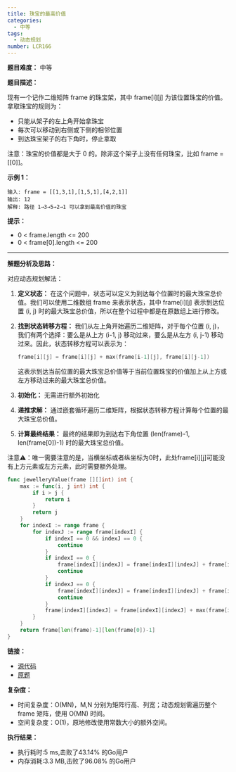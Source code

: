 ```yaml
---
title: 珠宝的最高价值
categories:
  - 中等
tags:
  - 动态规划
number: LCR166
---
```


**题目难度：** 中等

**题目描述：**

现有一个记作二维矩阵 frame 的珠宝架，其中 frame[i][j] 为该位置珠宝的价值。拿取珠宝的规则为：

- 只能从架子的左上角开始拿珠宝
- 每次可以移动到右侧或下侧的相邻位置
- 到达珠宝架子的右下角时，停止拿取

注意：珠宝的价值都是大于 0 的。除非这个架子上没有任何珠宝，比如 frame = [[0]]。

**示例 1：**
```
输入: frame = [[1,3,1],[1,5,1],[4,2,1]]
输出: 12
解释: 路径 1→3→5→2→1 可以拿到最高价值的珠宝
```


**提示：**
- 0 < frame.length <= 200
- 0 < frame[0].length <= 200

---
**解题分析及思路：**

对应动态规划解法：

1. **定义状态：** 在这个问题中，状态可以定义为到达每个位置时的最大珠宝总价值。我们可以使用二维数组 frame 来表示状态，其中 frame[i][j] 表示到达位置 (i, j) 时的最大珠宝总价值，所以在整个过程中都是在原数组上进行修改。

2. **找到状态转移方程：** 我们从左上角开始遍历二维矩阵，对于每个位置 (i, j)，我们有两个选择：要么是从上方 (i-1, j) 移动过来，要么是从左方 (i, j-1) 移动过来。因此，状态转移方程可以表示为：
    ```go
    frame[i][j] = frame[i][j] + max(frame[i-1][j], frame[i][j-1])
    ```
    这表示到达当前位置的最大珠宝总价值等于当前位置珠宝的价值加上从上方或左方移动过来的最大珠宝总价值。

3. **初始化：** 无需进行额外初始化

4. **递推求解：** 通过嵌套循环遍历二维矩阵，根据状态转移方程计算每个位置的最大珠宝总价值。

5. **计算最终结果：** 最终的结果即为到达右下角位置 (len(frame)-1, len(frame[0])-1) 时的最大珠宝总价值。

注意⚠️：唯一需要注意的是，当横坐标或者纵坐标为0时，此处frame[i][j]可能没有上方元素或左方元素，此时需要额外处理。

```go
func jewelleryValue(frame [][]int) int {
	max := func(i, j int) int {
		if i > j {
			return i
		}
		return j
	}
	for indexI := range frame {
		for indexJ := range frame[indexI] {
			if indexI == 0 && indexJ == 0 {
				continue
			}
			if indexI == 0 {
				frame[indexI][indexJ] = frame[indexI][indexJ] + frame[indexI][indexJ-1]
				continue
			}
			if indexJ == 0 {
				frame[indexI][indexJ] = frame[indexI][indexJ] + frame[indexI-1][indexJ]
				continue
			}
			frame[indexI][indexJ] = frame[indexI][indexJ] + max(frame[indexI-1][indexJ], frame[indexI][indexJ-1])
		}
	}
	return frame[len(frame)-1][len(frame[0])-1]
}
```

**链接：**
- [源代码](https://github.com/lomtom/algorithm-go/blob/main/leetcode/lcr/LCR166珠宝的最高价值_test.go)
- [原题](https://leetcode.cn/problems/li-wu-de-zui-da-jie-zhi-lcof)

**复杂度：**

- 时间复杂度：O(MN)，M,N 分别为矩阵行高、列宽；动态规划需遍历整个 frame 矩阵，使用 O(MN) 时间。
- 空间复杂度：O(1)，原地修改使用常数大小的额外空间。

**执行结果：**

- 执行耗时:5 ms,击败了43.14% 的Go用户
- 内存消耗:3.3 MB,击败了96.08% 的Go用户
